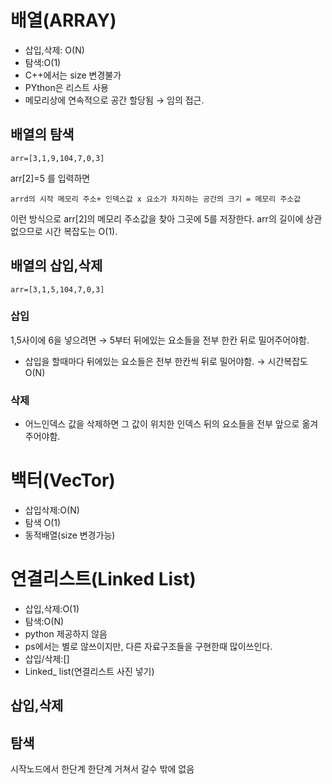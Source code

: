 # 배열(ARRAY)
- 삽입,삭제: O(N)
- 탐색:O(1)
- C++에서는 size 변경불가
- PYthon은 리스트 사용
- 메모리상에 연속적으로 공간 할당됨 &rarr; 임의 접근.

## 배열의 탐색
`arr=[3,1,9,104,7,0,3]`

arr[2]=5 를 입력하면

`arrd의 시작 메모리 주소+ 인덱스값 x 요소가 차지하는 공간의 크기 = 메모리 주소값`

이런 방식으로 arr[2]의 메모리 주소값을 찾아 그곳에 5를 저장한다. arr의 길이에 상관없으므로 시간 복잡도는 O(1). 

## 배열의 삽입,삭제
`arr=[3,1,5,104,7,0,3]`
### 삽입
1,5사이에 6을 넣으려면 &rarr; 5부터 뒤에있는 요소들을 전부 한칸 뒤로 밀어주어야함.
- 삽입을 할때마다 뒤에있는 요소들은 전부 한칸씩 뒤로 밀어야함. &rarr; 시간복잡도 O(N)

### 삭제
-  어느인덱스 값을 삭제하면 그 값이 위치한 인덱스 뒤의 요소들을 전부 앞으로 옮겨 주어야함.

# 백터(VecTor)
- 삽입삭제:O(N)
- 탐색 O(1)
- 동적배열(size 변경가능)
# 연결리스트(Linked List)
- 삽입,삭제:O(1)
- 탐색:O(N)
- python 제공하지 않음
- ps에서는 별로 않쓰이지만, 다른 자료구조들을 구현한때 많이쓰인다.
- 삽입/삭제:[]
- Linked_ list(연결리스트 사진 넣기)
## 삽입,삭제

## 탐색
시작노드에서 한단계 한단계 거쳐서 갈수 밖에 없음



